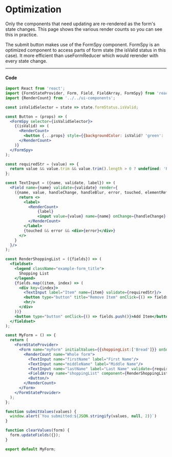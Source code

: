# Optimization
Only the components that need updating are re-rendered as the form's state changes. This page shows the various render counts so you can see this in practice.

The submit button makes use of the FormSpy component. FormSpy is an optimized component to access parts of form state (the isValid status in this case). It more efficient than useFormReducer which would rerender with every state change.

<!-- STORY -->

---
#### Code
```jsx
import React from 'react';
import {FormStateProvider, Form, Field, FieldArray, FormSpy} from 'react-form-composer';
import {RenderCount} from '../../ui-components';

const isValidSelector = state => state.formStatus.isValid;

const Button = (props) => (
  <FormSpy selector={isValidSelector}>
    {(isValid) => (
      <RenderCount>
        <button {...props} style={{backgroundColor: isValid? 'green': 'cyan'}} >Submit</button>
      </RenderCount>
    )}
  </FormSpy>
);

const requiredStr = (value) => {
  return value && value.trim && value.trim().length > 0 ? undefined: 'Please enter a value'
};

const TextInput = ({name, validate, label}) => (
  <Field name={name} validate={validate} render={
    ({name, value, handleChange, handleBlur, error, touched, elementRef}) => {
      return <>
        <label>
          <RenderCount>
              {label}
              <input value={value} name={name} onChange={handleChange} onBlur={handleBlur} ref={elementRef}/>
          </RenderCount>
        </label>
        {touched && error && <div>{error}</div>}
      </>
    }
  }/>
);

const RenderShoppingList = ({fields}) => (
  <fieldset>
    <legend className="example-form_title">
      Shopping List
    </legend>
    {fields.map((item, index) => (
      <div key={index}>
        <TextInput label="Item" name={item} validate={requiredStr}/>
        <button type="button" title="Remove Item" onClick={() => fields.remove(index)}>-</button>
        <hr/>
      </div>
    ))}
    <button type="button" onClick={() => fields.push()}>Add Item</button>
  </fieldset>
);

const MyForm = () => {
  return (
    <FormStateProvider>
      <Form name="myForm" initialValues={{shoppingList:['Bread']}} onSubmit={submitValues} onSubmitSuccess={clearValues}>
        <RenderCount name="Whole form">
          <TextInput name="firstName" label="First Name"/>
          <TextInput name="middleName" label="Middle Name"/>
          <TextInput name="lastName" label="Last Name" validate={requiredStr}/>
          <FieldArray name="shoppingList" component={RenderShoppingList}/>
          <Button/>
        </RenderCount>
      </Form>
    </FormStateProvider>
  );
};

function submitValues(values) {
  window.alert(`You submitted:${JSON.stringify(values, null, 2)}`)
}

function clearValues(form) {
  form.updateFields({});
}

export default MyForm;
```
